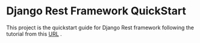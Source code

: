 # Django Rest Framework QuickStart
This project is the quickstart guide for Django Rest framework following the tutorial from this [URL](https://www.django-rest-framework.org/tutorial/quickstart/) .
